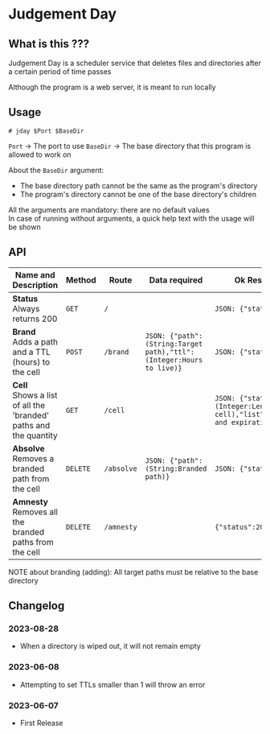# Judgement Day

## What is this ???

Judgement Day is a scheduler service that deletes files and directories after a certain period of time passes

Although the program is a web server, it is meant to run locally

## Usage

```
# jday $Port $BaseDir
```
`Port` → The port to use
`BaseDir` → The base directory that this program is allowed to work on

About the `BaseDir` argument: 
- The base directory path cannot be the same as the program's directory
- The program's directory cannot be one of the base directory's children

All the arguments are mandatory: there are no default values<br>
In case of running without arguments, a quick help text with the usage will be shown

## API

|Name and Description|Method|Route|Data required|Ok Response (200)|Err Response (4xx)|
|-|-|-|-|-|-|
|**Status**<br />Always returns 200|`GET`|`/`||`JSON: {"status":200}`||
|**Brand**<br />Adds a path and a TTL (hours) to the cell|`POST`|`/brand`|`JSON: {"path":(String:Target path),"ttl":(Integer:Hours to live)}`|`JSON: {"status":200}`|`JSON: {"status":4xx,"msg":"Error message"}`|
|**Cell**<br />Shows a list of all the 'branded' paths and the quantity|`GET`|`/cell`||`JSON: {"status":200,"qtty":(Integer:Length of the cell),"list":List(List:Paths and expiration dates)}`|`JSON: {"status":4xx,"msg":"Error message"}`|
|**Absolve**<br />Removes a branded path from the cell|`DELETE`|`/absolve`|`JSON: {"path":(String:Branded path)}`|`JSON: {"status":200}`|`JSON: {"status":4xx,"msg":"Error message"}`|
|**Amnesty**<br />Removes all the branded paths from the cell|`DELETE`|`/amnesty`||`{"status":200}`|`JSON: {"status":4xx,"msg":"Error message"}`|

NOTE about branding (adding): All target paths must be relative to the base directory

## Changelog

### 2023-08-28

- When a directory is wiped out, it will not remain empty

### 2023-06-08

- Attempting to set TTLs smaller than 1 will throw an error

### 2023-06-07

- First Release
